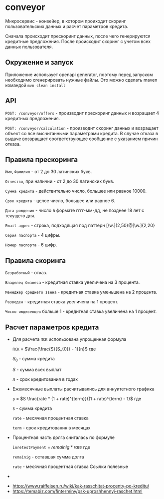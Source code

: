 # conveyor  

Микросервис - конвейер, в котором проиходит  скоринг пользовательских данных и расчет параметров кредита.

Сначала происходит прескоринг данных, после чего генерируются кредитные предложения. После происходит скоринг с учетом всех данных пользователя. 

Окружение и запуск
-
Приложение использует openapi generator, поэтому перед запуском необходимо сгенерировать нужные файлы. Это можно сделать maven командой `mvn clean install
`

API
-
`POST: /conveyor/offers` - производит прескоринг данных и возращает 4 кредитных предложения.

`POST: /conveyor/calculation` - производит скоринг данных и возращает объект со все высчитанными параметрами кредита. В случае отказа в выдаче возвращает соответствующее сообщение с указанием причин отказа. 

Правила прескоринга
-
`Имя`, `Фамилия` - от 2 до 30 латинских букв. 

`Отчество`, при наличии - от 2 до 30 латинских букв.

`Сумма кредита` - действительно число, большее или равное 10000.

`Срок кредита` - целое число, большее или равное 6.

`Дата рождения` - число в формате гггг-мм-дд, не позднее 18 лет с текущего дня.

`Email адрес` - строка, подходящая под паттерн [\w\.]{2,50}@[\w\.]{2,20}

`Серия паспорта` - 4 цифры.

`Номер паспорта` - 6 цифр.

Правила скоринга
- 
`Безработный` - отказ.

`Владелец бизнеса` - кредитная ставка увеличена на 3 процента.

`Менеджер среднего звена` - кредитная ставка уменьшена на 2 процента.

`Разведен` - кредитная ставка увеличена на 1 процент.

`Число иждивенцев` больше 1 - кредитная ставка увеличена на 1 процент.

Расчет параметров кредита
- 
* Для расчета `ПСК` использована упрощенная формула
  
  `ПСК` = $\frac{\frac{S}{S_{0}} - 1}{n}$ где

  $`S_{0}`$ - сумма кредита

  $`S`$ - сумма всех выплат

  $`n`$ - срок кредитования в годах

* Ежемесячные выплаты расчитывались для аннуитетного графика
  
  `p` = $S \frac{rate * (1 + rate)^{term}}{(1 + rate)^{term} - 1}$ где

  `S` - сумма кредита

  `rate` - месячная процентная ставка

  `term` - срок кредитования в месяцах

* Процентная часть долга считалась по формуле
  
  `inretestPayment` = $remainig * rate$ где

  `remainig` - оставшая сумма долга

  `rate` - месячная процентная ставка 
Ссылки полезные
-
* https://www.raiffeisen.ru/wiki/kak-rasschitat-procenty-po-kreditu/
* https://temabiz.com/finterminy/psk-uproshhennyj-raschet.html
